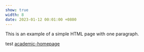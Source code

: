 ```yaml
---
show: true
width: 8
date: 2023-01-12 00:01:00 +0800
---
```

<html>
    <head>
        <title>Example</title>
    </head>
    <body>
        <p>This is an example of a simple HTML page with one paragraph.</p>
test <a href="https://github.com/luost26/academic-homepage" target="_blank"><i class="fas fa-pencil-ruler"></i> academic-homepage</a>
    </body>
</html>




